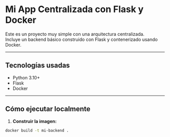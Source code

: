 # Mi App Centralizada con Flask y Docker

Este es un proyecto muy simple con una arquitectura centralizada.  
Incluye un backend básico construido con Flask y contenerizado usando Docker.

---

## Tecnologías usadas

- Python 3.10+
- Flask
- Docker

---

## Cómo ejecutar localmente

1. **Construir la imagen:**

```bash
docker build -t mi-backend .

